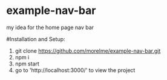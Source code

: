 # example-nav-bar
my idea for the home page nav bar

#Installation and Setup:
1. git clone https://github.com/morelme/example-nav-bar.git
2. npm i
3. npm start
4. go to 'http://localhost:3000/' to view the project
